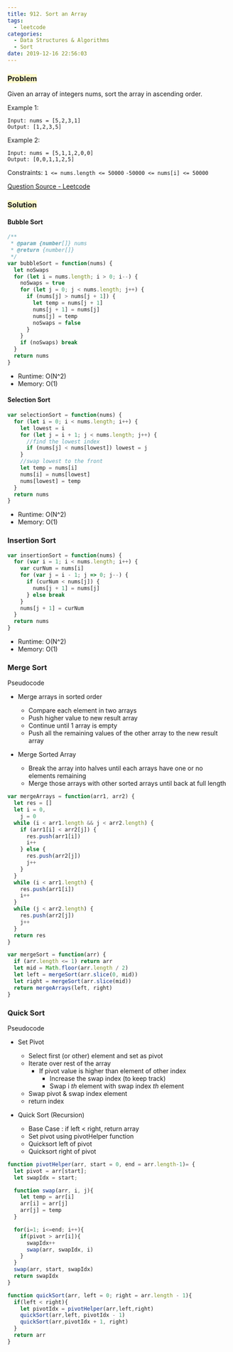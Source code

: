 ```yaml
---
title: 912. Sort an Array
tags:
  - leetcode
categories:
  - Data Structures & Algorithms
  - Sort
date: 2019-12-16 22:56:03
---
```



### <span style="background-color: #FFFBCC"> Problem

Given an array of integers nums, sort the array in ascending order.

<!-- more -->

Example 1:

```
Input: nums = [5,2,3,1]
Output: [1,2,3,5]
```

Example 2:

```
Input: nums = [5,1,1,2,0,0]
Output: [0,0,1,1,2,5]
```

Constraints:
`1 <= nums.length <= 50000`
`-50000 <= nums[i] <= 50000`

[Question Source - Leetcode](https://leetcode.com/problems/sort-an-array/)

### <span style="background-color: #FFFBCC"> Solution

#### Bubble Sort

```javascript
/**
 * @param {number[]} nums
 * @return {number[]}
 */
var bubbleSort = function(nums) {
  let noSwaps
  for (let i = nums.length; i > 0; i--) {
    noSwaps = true
    for (let j = 0; j < nums.length; j++) {
      if (nums[j] > nums[j + 1]) {
        let temp = nums[j + 1]
        nums[j + 1] = nums[j]
        nums[j] = temp
        noSwaps = false
      }
    }
    if (noSwaps) break
  }
  return nums
}
```

- Runtime: O(N^2)
- Memory: O(1)

#### Selection Sort

```javascript
var selectionSort = function(nums) {
  for (let i = 0; i < nums.length; i++) {
    let lowest = i
    for (let j = i + 1; j < nums.length; j++) {
      //find the lowest index
      if (nums[j] < nums[lowest]) lowest = j
    }
    //swap lowest to the front
    let temp = nums[i]
    nums[i] = nums[lowest]
    nums[lowest] = temp
  }
  return nums
}
```

- Runtime: O(N^2)
- Memory: O(1)

### Insertion Sort

```javascript
var insertionSort = function(nums) {
  for (var i = 1; i < nums.length; i++) {
    var curNum = nums[i]
    for (var j = i - 1; j => 0; j--) {
      if (curNum < nums[j]) {
        nums[j + 1] = nums[j]
      } else break
    }
    nums[j + 1] = curNum
  }
  return nums
}
```

- Runtime: O(N^2)
- Memory: O(1)

### Merge Sort

Pseudocode

- Merge arrays in sorted order

  - Compare each element in two arrays
  - Push higher value to new result array
  - Continue until 1 array is empty
  - Push all the remaining values of the other array to the new result array

- Merge Sorted Array
  - Break the array into halves until each arrays have one or no elements remaining
  - Merge those arrays with other sorted arrays until back at full length

```javascript
var mergeArrays = function(arr1, arr2) {
  let res = []
  let i = 0,
    j = 0
  while (i < arr1.length && j < arr2.length) {
    if (arr1[i] < arr2[j]) {
      res.push(arr1[i])
      i++
    } else {
      res.push(arr2[j])
      j++
    }
  }
  while (i < arr1.length) {
    res.push(arr1[i])
    i++
  }
  while (j < arr2.length) {
    res.push(arr2[j])
    j++
  }
  return res
}

var mergeSort = function(arr) {
  if (arr.length <= 1) return arr
  let mid = Math.floor(arr.length / 2)
  let left = mergeSort(arr.slice(0, mid))
  let right = mergeSort(arr.slice(mid))
  return mergeArrays(left, right)
}
```

### Quick Sort

Pseudocode

- Set Pivot

  - Select first (or other) element and set as pivot
  - Iterate over rest of the array
    - If pivot value is higher than element of other index
      - Increase the swap index (to keep track)
      - Swap i _th_ element with swap index _th_ element
  - Swap pivot & swap index element
  - return index

- Quick Sort (Recursion)
  - Base Case : if left < right, return array
  - Set pivot using pivotHelper function
  - Quicksort left of pivot
  - Quicksort right of pivot

```javascript
function pivotHelper(arr, start = 0, end = arr.length-1)= {
  let pivot = arr[start];
  let swapIdx = start;

  function swap(arr, i, j){
    let temp = arr[i]
    arr[i] = arr[j]
    arr[j] = temp
  }

  for(i=1; i<=end; i++){
    if(pivot > arr[i]){
      swapIdx++
      swap(arr, swapIdx, i)
    }
  }
  swap(arr, start, swapIdx)
  return swapIdx
}

function quickSort(arr, left = 0; right = arr.length - 1){
  if(left < right){
    let pivotIdx = pivotHelper(arr,left,right)
    quickSort(arr,left, pivotIdx - 1)
    quickSort(arr,pivotIdx + 1, right)
  }
  return arr
}
```
